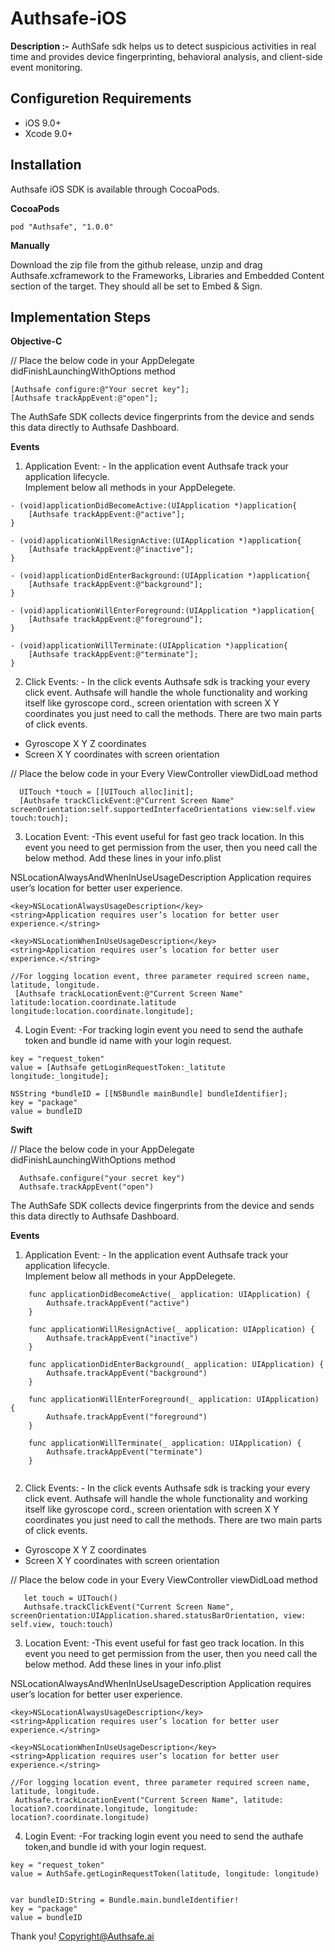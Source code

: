 # Authsafe-iOS

**Description :-**
AuthSafe sdk helps us to detect suspicious activities in real time and provides device fingerprinting, behavioral analysis, and client-side event monitoring.

**Configuretion Requirements**
---
* iOS 9.0+<br>
* Xcode 9.0+

**Installation**
---
Authsafe iOS SDK is available through CocoaPods.

**CocoaPods**

```
pod "Authsafe", "1.0.0"
```

**Manually**

Download the zip file from the github release, unzip and drag Authsafe.xcframework to the Frameworks, Libraries and Embedded Content section of the target. They should all be set to Embed & Sign.


**Implementation Steps**
---

**Objective-C**

// Place the below code in your AppDelegate didFinishLaunchingWithOptions method

```
[Authsafe configure:@"Your secret key"];
[Authsafe trackAppEvent:@"open"];
```
The AuthSafe SDK collects device fingerprints from the device and sends this data directly to Authsafe Dashboard.

**Events**

1. Application Event: - In the application event Authsafe track your application lifecycle.<br>
Implement below all methods in your AppDelegete.

```
- (void)applicationDidBecomeActive:(UIApplication *)application{
	[Authsafe trackAppEvent:@"active"];
}

- (void)applicationWillResignActive:(UIApplication *)application{
	[Authsafe trackAppEvent:@"inactive"];
}

- (void)applicationDidEnterBackground:(UIApplication *)application{
	[Authsafe trackAppEvent:@"background"];
}

- (void)applicationWillEnterForeground:(UIApplication *)application{
	[Authsafe trackAppEvent:@"foreground"];
}

- (void)applicationWillTerminate:(UIApplication *)application{
	[Authsafe trackAppEvent:@"terminate"];
}
```


2. Click Events: - In the click events Authsafe sdk is tracking your every click event. Authsafe will handle the whole functionality and working itself like gyroscope cord., screen orientation with screen X Y coordinates you just need to call the methods.
There are two main parts of click events.

 * Gyroscope X Y Z coordinates<br>
 * Screen X Y coordinates with screen orientation

// Place the below code in your Every ViewController viewDidLoad method

```
  UITouch *touch = [[UITouch alloc]init];
  [Authsafe trackClickEvent:@"Current Screen Name" screenOrientation:self.supportedInterfaceOrientations view:self.view touch:touch]; 
```


3. Location Event: -This event useful for fast geo track location.
In this event you need to get permission from the user, then you need call the below method.
Add these lines in your info.plist 

 <key>NSLocationAlwaysAndWhenInUseUsageDescription</key>
    <string>Application requires user’s location for better user experience.</string>

    <key>NSLocationAlwaysUsageDescription</key>
    <string>Application requires user’s location for better user experience.</string>

    <key>NSLocationWhenInUseUsageDescription</key>
    <string>Application requires user’s location for better user experience.</string>
    
```
//For logging location event, three parameter required screen name, latitude, longitude.
 [Authsafe trackLocationEvent:@"Current Screen Name" latitude:location.coordinate.latitude longitude:location.coordinate.longitude]; 
```


4. Login Event: -For tracking login event you need to send the authafe token and bundle id name with your login request.

```
key = "request_token"
value = [Authsafe getLoginRequestToken:_latitute longitude:_longitude];

NSString *bundleID = [[NSBundle mainBundle] bundleIdentifier];
key = "package"
value = bundleID

```


**Swift**

// Place the below code in your AppDelegate didFinishLaunchingWithOptions method

```
  Authsafe.configure("your secret key")
  Authsafe.trackAppEvent("open")
```
The AuthSafe SDK collects device fingerprints from the device and sends this data directly to Authsafe Dashboard.

**Events**

1. Application Event: - In the application event Authsafe track your application lifecycle.<br>
Implement below all methods in your AppDelegete.

```
    func applicationDidBecomeActive(_ application: UIApplication) {
        Authsafe.trackAppEvent("active")
    }
    
    func applicationWillResignActive(_ application: UIApplication) {
    	Authsafe.trackAppEvent("inactive")
    }

    func applicationDidEnterBackground(_ application: UIApplication) {
        Authsafe.trackAppEvent("background")
    }
    
    func applicationWillEnterForeground(_ application: UIApplication) {
        Authsafe.trackAppEvent("foreground")
    }
 
    func applicationWillTerminate(_ application: UIApplication) {
        Authsafe.trackAppEvent("terminate")
    }
    
```


2. Click Events: - In the click events Authsafe sdk is tracking your every click event. Authsafe will handle the whole functionality and working itself like gyroscope cord., screen orientation with screen X Y coordinates you just need to call the methods.
There are two main parts of click events.

 * Gyroscope X Y Z coordinates<br>
 * Screen X Y coordinates with screen orientation

// Place the below code in your Every ViewController viewDidLoad method

```
   let touch = UITouch()
   Authsafe.trackClickEvent("Current Screen Name", screenOrientation:UIApplication.shared.statusBarOrientation, view: self.view, touch:touch)
```


3. Location Event: -This event useful for fast geo track location.
In this event you need to get permission from the user, then you need call the below method.
Add these lines in your info.plist 

 <key>NSLocationAlwaysAndWhenInUseUsageDescription</key>
    <string>Application requires user’s location for better user experience.</string>

    <key>NSLocationAlwaysUsageDescription</key>
    <string>Application requires user’s location for better user experience.</string>

    <key>NSLocationWhenInUseUsageDescription</key>
    <string>Application requires user’s location for better user experience.</string>
    

```
//For logging location event, three parameter required screen name, latitude, longitude.
 Authsafe.trackLocationEvent("Current Screen Name", latitude: location?.coordinate.longitude, longitude: location?.coordinate.longitude)
```


4. Login Event: -For tracking login event you need to send the authafe token,and bundle id with your login request.

```
key = "request_token"
value = AuthSafe.getLoginRequestToken(latitude, longitude: longitude)


var bundleID:String = Bundle.main.bundleIdentifier!
key = "package"
value = bundleID

```


Thank you!
Copyright@Authsafe.ai


